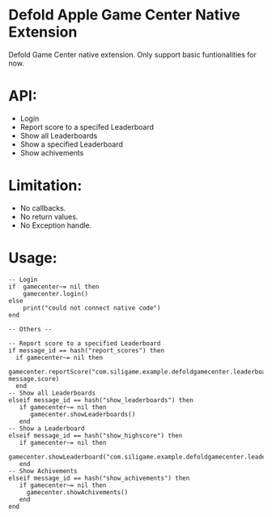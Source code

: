 # Defold Apple Game Center Native Extension
Defold Game Center native extension. Only support basic funtionalities for now. 

# API:
- Login
- Report score to a specifed Leaderboard
- Show all Leaderboards
- Show a specified Leaderboard
- Show achivements

# Limitation:
- No callbacks.
- No return values.
- No Exception handle.

# Usage:
```
-- Login 
if  gamecenter~= nil then
    gamecenter.login()
else
    print("could not connect native code")
end

-- Others --

-- Report score to a specified Leaderboard
if message_id == hash("report_scores") then
  if gamecenter~= nil then
    gamecenter.reportScore("com.siligame.example.defoldgamecenter.leaderboard", message.score)
  end
-- Show all Leaderboards
elseif message_id == hash("show_leaderboards") then
   if gamecenter~= nil then
      gamecenter.showLeaderboards()
   end  
-- Show a Leaderboard
elseif message_id == hash("show_highscore") then
   if gamecenter~= nil then
      gamecenter.showLeaderboard("com.siligame.example.defoldgamecenter.leaderboard")
   end     
-- Show Achivements
elseif message_id == hash("show_achivements") then
   if gamecenter~= nil then
     gamecenter.showAchivements()
   end 
end 
```
